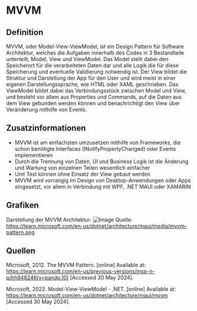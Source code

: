 # MVVM

## Definition

MVVM, oder Model-View-ViewModel, ist ein Design Pattern für Software Architektur, welches die Aufgaben innerhalb des Codes in 3 Bestandteile unterteilt, Model, View und ViewModel.
Das Model stellt dabei den Speicherort für die verarbeiteten Daten dar und alle Logik die für diese Speicherung und eventuelle Validierung notwendig ist.
Der View bildet die Struktur und Darstellung der App für den User und wird meist in einer eigenen Darstellungssprache, wie HTML oder XAML geschrieben.
Das ViewModel bildet dabei das Verbindungsstück zwischen Model und View, und besteht vor allem aus Properties und Commands, auf die Daten aus dem View gebunden werden können und benachrichtigt den View über Veränderung mithilfe von Events.


## Zusatzinformationen

- MVVM ist am einfachsten umzusetzen mithilfe von Frameworks, die schon benötigte Interfaces (INotifyPropertyChanged) oder Events implementieren
- Durch die Trennung von Daten, UI und Business Logik ist die Änderung und Wartung von einzelnen Teilen wesentlich einfacher
- Unit Test können ohne Einsatz der View gebaut werden
- MVVM wird vorrangig im Design von Desktop-Anwendungen oder Apps eingesetzt, vor allem in Verbindung mit WPF, .NET MAUI oder XAMARIN

## Grafiken

Darstellung der MVVM Architektur:
![Image](https://learn.microsoft.com/en-us/dotnet/architecture/maui/media/mvvm-pattern.png)
Quelle: https://learn.microsoft.com/en-us/dotnet/architecture/maui/media/mvvm-pattern.png

## Quellen

Microsoft, 2012. The MVVM Pattern. [online] Available at: <https://learn.microsoft.com/en-us/previous-versions/msp-n-p/hh848246(v=pandp.10)> [Accessed 30 May 2024].

Microsoft, 2022. Model-View-ViewModel - .NET. [online] Available at: <https://learn.microsoft.com/en-us/dotnet/architecture/maui/mvvm> [Accessed 30 May 2024].